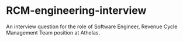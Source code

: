 # RCM-engineering-interview
An interview question for the role of Software Engineer, Revenue Cycle Management Team position at Athelas.
